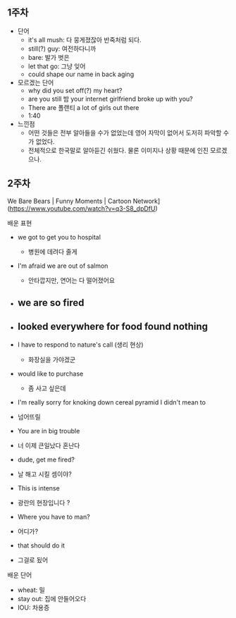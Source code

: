 ## 1주차

- 단어
  - it's all mush: 다 뭉게졌잖아 반죽처럼 되다.
  - still(?) guy: 여전하다니까
  - bare: 발가 벗은
  - let that go: 그냥 잊어
  - could shape our name in back aging
- 모르겠는 단어
  - why did you set off(?) my heart?
  - are you still 밤 your internet girlfriend broke up with you?
  - There are 폴랜티 a lot of girls out there
  - 1:40
- 느낀점
  - 어떤 것들은 전부 알아들을 수가 없었는데 영어 자막이 없어서 도저히 파악할 수가 없었다.
  - 전체적으로 한국말로 알아듣긴 쉬웠다. 물론 이미지나 상황 때문에 인진 모르겠으나.



## 2주차

We Bare Bears | Funny Moments | Cartoon Network](https://www.youtube.com/watch?v=q3-S8_dpDfU)

배운 표현

- we got to get you to hospital
  - 병원에 데려다 줄게

- I'm afraid we are out of salmon

  - 안타깝지만, 연어는 다 떨어졌어요

- ## we are so fired

- ## looked everywhere for food found nothing

- I have to respond to nature's call (생리 현상)

  - 화장실을 가야겠군

- would like to purchase

  - 좀 사고 싶은데

-  I'm really sorry for knoking down cereal pyramid I didn't mean to

  - 넘어뜨릴

-  You are in big trouble

  - 너 이제 큰일났다 혼난다

-  dude, get me fired?

  - 날 해고 시킬 셈이야?

-   This is intense

  - 광란의 현장입니다 ?

-   Where you have to man?

  - 어디가?

-  that should do it

  - 그걸로 됬어

배운 단어

- wheat: 밀
- stay out: 집에 안들어오다
- IOU: 차용증

